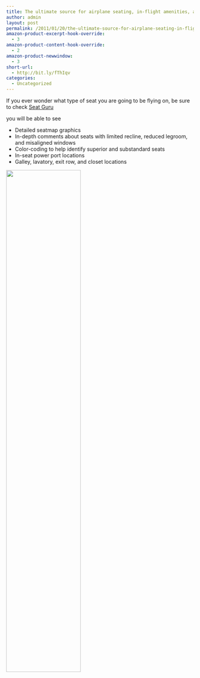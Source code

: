 ```yaml
---
title: The ultimate source for airplane seating, in-flight amenities, and airline information.
author: admin
layout: post
permalink: /2011/01/20/the-ultimate-source-for-airplane-seating-in-flight-amenities-and-airline-information/
amazon-product-excerpt-hook-override:
  - 3
amazon-product-content-hook-override:
  - 2
amazon-product-newwindow:
  - 3
short-url:
  - http://bit.ly/fThIqv
categories:
  - Uncategorized
---
```

If you ever wonder what type of seat you are going to be flying on, be sure to check [Seat Guru][1]

you will be able to see

  * Detailed seatmap graphics
  * In-depth comments about seats with limited recline, reduced legroom, and misaligned windows
  * Color-coding to help identify superior and substandard seats
  * In-seat power port locations
  * Galley, lavatory, exit row, and closet locations

<img class="alignnone" title="Iberia Airbus A340/600" src="http://www.seatguru.com/en_US/img/59/seatguru/airlines/Iberia/Iberia_Airbus_A340-600.gif" alt="" width="200" height="1348" />

 [1]: http://www.seatguru.com/
